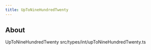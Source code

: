 ```yaml
---
title: UpToNineHundredTwenty
---
```


## About

UpToNineHundredTwenty src/types/int/upToNineHundredTwenty.ts
